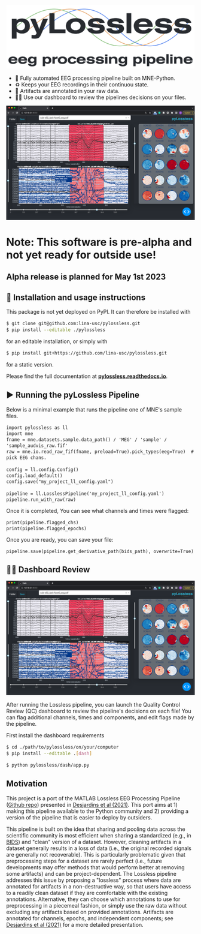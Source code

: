 
![logo](./docs/source/_static/logo_big.png)

- 🦾 Fully automated EEG processing pipeline built on MNE-Python.
- :recycle: Keeps your EEG recordings in their continuou state.
- 📝 Artifacts are annotated in your raw data.
- 👩‍💻 Use our dashboard to review the pipelines decisions on your files.

![QCR Dashboard](./docs/source/_images/qc_screenshot.png)


# **Note: This software is pre-alpha and not yet ready for outside use!**
## **Alpha release is planned for May 1st 2023**

## 📘 Installation and usage instructions

This package is not yet deployed on PyPI. It can therefore be installed with

```bash
$ git clone git@github.com:lina-usc/pylossless.git
$ pip install --editable ./pylossless
```
for an editable installation, or simply with 
```bash
$ pip install git+https://github.com/lina-usc/pylossless.git
```
for a static version. 

Please find the full documentation at
[**pylossless.readthedocs.io**](https://pylossless.readthedocs.io/en/latest/index.html).


## ▶️ Running the pyLossless Pipeline
Below is a minimal example that runs the pipeline one of MNE's sample files.  
```
import pylossless as ll 
import mne
fname = mne.datasets.sample.data_path() / 'MEG' / 'sample' /  'sample_audvis_raw.fif'
raw = mne.io.read_raw_fif(fname, preload=True).pick_types(eeg=True)  # pick EEG chans.

config = ll.config.Config()
config.load_default()
config.save("my_project_ll_config.yaml")

pipeline = ll.LosslessPipeline('my_project_ll_config.yaml')
pipeline.run_with_raw(raw)
```

Once it is completed, You can see what channels and times were flagged:
```
print(pipeline.flagged_chs)
print(pipeline.flagged_epochs)
```

Once you are ready, you can save your file:
```
pipeline.save(pipeline.get_derivative_path(bids_path), overwrite=True)
```

## 👩‍💻 Dashboard Review
![QCR Dashboard](./docs/source/_images/qc_screenshot.png)

After running the Lossless pipeline, you can launch the Quality Control
Review (QC) dashboard to review the pipeline's decisions on each file!
You can flag additional channels, times and components, and edit flags
made by the pipeline.

First install the dashboard requirements
```bash
$ cd ./path/to/pylossless/on/your/computer
$ pip install --editable .[dash]
```

```bash
$ python pylossless/dash/app.py
```

## Motivation

This project is a port of the MATLAB Lossless EEG Processing Pipeline ([Github repo](https://github.com/BUCANL/EEG-IP-L)) presented in [Desjardins et al (2021)](https://www.sciencedirect.com/science/article/pii/S0165027020303848). This port aims at 1) making this pipeline available to the Python community and 2) providing a version of the pipeline that is easier to deploy by outsiders.

This pipeline is built on the idea that sharing and pooling data across the scientific community is most efficient when sharing a standardized (e.g., in [BIDS](https://www.nature.com/articles/s41597-019-0104-8)) and "clean" version of a dataset. However, cleaning artifacts in a dataset generally results in a loss of data (i.e., the original recorded signals are generally not recoverable). This is particularly problematic given that preprocessing steps for a dataset are rarely perfect (i.e., future developments may offer methods that would perform better at removing some artifacts) and can be project-dependent. The Lossless pipeline addresses this issue by proposing a "lossless" process where data are annotated for artifacts in a non-destructive way, so that users have access to a readily clean dataset if they are comfortable with the existing annotations. Alternative, they can choose which annotations to use for preprocessing in a piecemeal fashion, or simply use the raw data without excluding any artifacts based on provided annotations. Artifacts are annotated for channels, epochs, and independent components; see  [Desjardins et al (2021)](https://www.sciencedirect.com/science/article/pii/S0165027020303848) for a more detailed presentation.